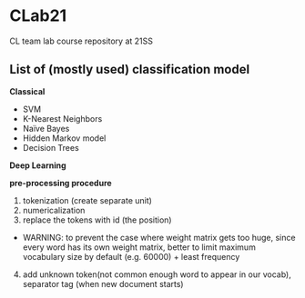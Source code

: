 # CLab21
CL team lab course repository at 21SS

## List of (mostly used) classification model

**Classical**

- SVM
- K-Nearest Neighbors
- Naïve Bayes
- Hidden Markov model
- Decision Trees

**Deep Learning**

**pre-processing procedure**

1. tokenization (create separate unit)
2. numericalization
3. replace the tokens with id (the position) 
- WARNING: to prevent the case where weight matrix gets too huge, since every word has its own weight matrix, better to limit maximum vocabulary size by default (e.g. 60000) + least frequency
4. add unknown token(not common enough word to appear in our vocab), separator tag (when new document starts)
